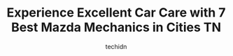 ---
layout: ampstory
image: https://images.unsplash.com/photo-1619844175408-c05947985e2d?ixlib=rb-4.0.3&ixid=MnwxMjA3fDB8MHxwaG90by1wYWdlfHx8fGVufDB8fHx8&auto=format&fit=crop&w=640&h=853&q=80
author: techidn
featured: false
description: For top-quality automotive repairs and maintenance, visit the 7 best Mazda Mechanic in Cities TN, USA. Their reputation for excellence and their dedication to customer satisfaction make them
title: Experience Excellent Car Care with 7 Best Mazda Mechanics in Cities TN
cover:
   title: Experience Excellent Car Care with 7 Best Mazda Mechanics in Cities TN
   subtitle: Rickpate
   background: https://images.unsplash.com/photo-1619844175408-c05947985e2d?ixlib=rb-4.0.3&ixid=MnwxMjA3fDB8MHxwaG90by1wYWdlfHx8fGVufDB8fHx8&auto=format&fit=crop&w=640&h=853&q=80

pages: 
 - layout: thirds
   top: <h1>#1 Nelson Mazda Cool Springs</h1>
   bottom: "<p>I had a great experience buying a new car here.  No sales pressure tactics, honest and knowledgeable staff.  They were very helpful keeping us informed of the changing sc</p>"
   background: https://www.knot35.com/toplist/wp-content/uploads/2023/06/best-mazda-mechanic-1-in-cities-tn-1685833997.jpeg
   backgroundblur: true
 - layout: thirds
   top: <h1>#2 H-Tek Auto Care</h1>
   bottom: "<p>5882 Bobby Hicks Hwy, Johnson City, TN 37615, United States</p>"
   background: https://www.knot35.com/toplist/wp-content/uploads/2023/06/best-mazda-mechanic-2-in-cities-tn-1685833998.jpeg
   cta:
      link: https://www.knot35.com/toplist/experience-excellent-car-care-with-7-best-mazda-mechanics-in-cities-tn/
      text: Experience Excellent Car Care with 7 Best Mazda Mechanics in Cities TN
 - layout: thirds
   top: <h1>#3 Precision Tune Auto Care</h1>
   bottom: "<p>1705 W State of Franklin Rd, Johnson City, TN 37604, United States</p>"
   background: https://www.knot35.com/toplist/wp-content/uploads/2023/06/best-mazda-mechanic-3-in-cities-tn-1685833998.jpeg
   cta:
      link: https://www.knot35.com/toplist/experience-excellent-car-care-with-7-best-mazda-mechanics-in-cities-tn/
      text: Experience Excellent Car Care with 7 Best Mazda Mechanics in Cities TN
 - layout: thirds
   top: <h1>#4 American & Import Auto Repair</h1>
   bottom: "<p>3832 W Market St, Johnson City, TN 37604, United States</p>"
   background: https://images.unsplash.com/photo-1574169208507-84376144848b?ixlib=rb-4.0.3&ixid=MnwxMjA3fDB8MHxwaG90by1wYWdlfHx8fGVufDB8fHx8&auto=format&fit=crop&w=640&h=853&q=80
   cta:
      link: https://www.knot35.com/toplist/experience-excellent-car-care-with-7-best-mazda-mechanics-in-cities-tn/
      text: Experience Excellent Car Care with 7 Best Mazda Mechanics in Cities TN
 - layout: thirds
   top: <h1>#5 Ponder Auto Repair</h1>
   bottom: "<p>915 W Market St, Johnson City, TN 37604, United States</p>"
   background: https://images.unsplash.com/photo-1614648718611-0635f29016cb?ixlib=rb-4.0.3&ixid=MnwxMjA3fDB8MHxwaG90by1wYWdlfHx8fGVufDB8fHx8&auto=format&fit=crop&w=640&h=853&q=80
   cta:
      link: https://www.knot35.com/toplist/experience-excellent-car-care-with-7-best-mazda-mechanics-in-cities-tn/
      text: Experience Excellent Car Care with 7 Best Mazda Mechanics in Cities TN
 - layout: thirds
   top: <h1>#6 Johnson City Mazda</h1>
   bottom: "<p>2909 N Roan St, Johnson City, TN 37601, United States</p>"
   background: https://images.unsplash.com/photo-1496096265110-f83ad7f96608?ixlib=rb-4.0.3&ixid=MnwxMjA3fDB8MHxwaG90by1wYWdlfHx8fGVufDB8fHx8&auto=format&fit=crop&w=640&h=853&q=80
   cta:
      link: https://www.knot35.com/toplist/experience-excellent-car-care-with-7-best-mazda-mechanics-in-cities-tn/
      text: Experience Excellent Car Care with 7 Best Mazda Mechanics in Cities TN
 - layout: thirds
   top: <h1>#7 Integrity Mazda</h1>
   bottom: "<p>6015 International Dr, Chattanooga, TN 37421, United States</p>"
   background: https://images.unsplash.com/photo-1591393223703-56fe1347ac62?ixlib=rb-4.0.3&ixid=MnwxMjA3fDB8MHxwaG90by1wYWdlfHx8fGVufDB8fHx8&auto=format&fit=crop&w=640&h=853&q=80
   cta:
      link: https://www.knot35.com/toplist/experience-excellent-car-care-with-7-best-mazda-mechanics-in-cities-tn/
      text: Experience Excellent Car Care with 7 Best Mazda Mechanics in Cities TN
 - layout: thirds
   middle: Continue reading...
   background: https://images.unsplash.com/photo-1462556791646-c201b8241a94?ixlib=rb-4.0.3&ixid=MnwxMjA3fDB8MHxwaG90by1wYWdlfHx8fGVufDB8fHx8&auto=format&fit=crop&w=640&h=853&q=80
   cta:
      link: https://www.knot35.com/toplist/experience-excellent-car-care-with-7-best-mazda-mechanics-in-cities-tn/
      text: Experience Excellent Car Care with 7 Best Mazda Mechanics in Cities TN
      
---